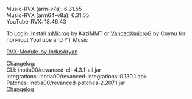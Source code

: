 Music-RVX (arm-v7a): 6.31.55  
Music-RVX (arm64-v8a): 6.31.55  
YouTube-RVX: 18.46.43  

To Login ,Install [mMicrog](https://github.com/kazimmt/mMicroG/releases) by KaziMMT or [VancedXmicroG](https://gitlab.com/cuynu/VancedxMicroG/-/releases) by Cuynu for non-root YouTube and YT Music  

[RVX-Module-by-IndusAryan](https://github.com/IndusAryan/RVX-Module)  

Changelog:  
CLI: inotia00/revanced-cli-4.3.1-all.jar  
Integrations: inotia00/revanced-integrations-0.130.1.apk  
Patches: inotia00/revanced-patches-2.207.1.jar  
[Changelog](https://github.com/inotia00/revanced-patches/releases/tag/v2.207.1)  
